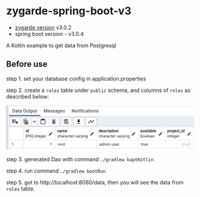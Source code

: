 # zygarde-spring-boot-v3

+ [zygarde version](https://github.com/zygarde-projects/zygarde) v3.0.2
+ spring boot version - v3.0.4

A Kotlin example to get data from Postgresql

## Before use

step 1. set your database config in application.properties

step 2. create a `roles` table under `public` schema, and columns of `roles` as described below:

![img](./roles.png)

step 3. generated Dao with command `./gradlew kaptKotlin`

step 4. run command `./gradlew bootRun`

step 5. got to http://localhost:8080/data, then you will see the data from `roles` table.


